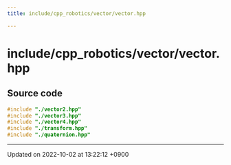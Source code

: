 ```yaml
---
title: include/cpp_robotics/vector/vector.hpp

---
```


# include/cpp_robotics/vector/vector.hpp






## Source code

```cpp
#include "./vector2.hpp"
#include "./vector3.hpp"
#include "./vector4.hpp"
#include "./transform.hpp"
#include "./quaternion.hpp"
```


-------------------------------

Updated on 2022-10-02 at 13:22:12 +0900

